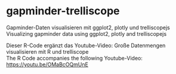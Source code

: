 # gapminder-trelliscope
Gapminder-Daten visualisieren mit ggplot2, plotly und trelliscopejs   
Visualizing gapminder data using ggplot2, plotly and trelliscopejs

Dieser R-Code ergänzt das Youtube-Video: Große Datenmengen visualisieren mit R und trelliscope   
The R Code accompanies the following Youtube-Video:
https://youtu.be/OMaBcOQmUnE
